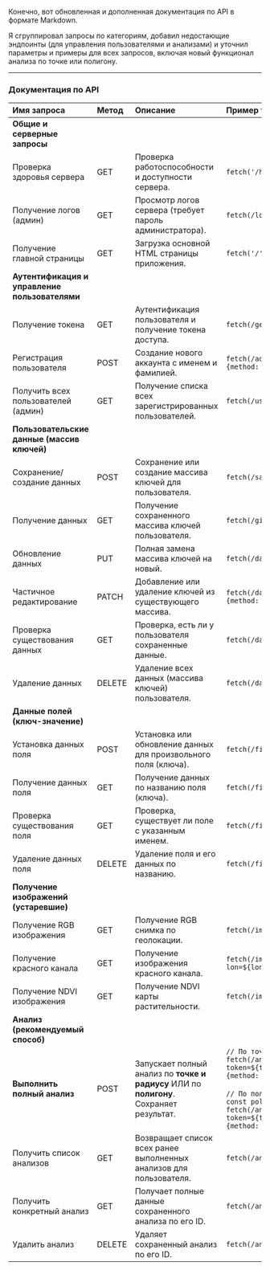 Конечно, вот обновленная и дополненная документация по API в формате Markdown.

Я сгруппировал запросы по категориям, добавил недостающие эндпоинты (для управления пользователями и анализами) и уточнил параметры и примеры для всех запросов, включая новый функционал анализа по точке или полигону.

***

### Документация по API

| Имя запроса | Метод | Описание | Пример fetch запроса |
| :--- | :--- | :--- | :--- |
| **Общие и серверные запросы** |
| Проверка здоровья сервера | GET | Проверка работоспособности и доступности сервера. | `fetch('/health')` |
| Получение логов (админ) | GET | Просмотр логов сервера (требует пароль администратора). | `fetch(/log?password=${encodeURIComponent(password)})` |
| Получение главной страницы | GET | Загрузка основной HTML страницы приложения. | `fetch('/')` |
| **Аутентификация и управление пользователями** |
| Получение токена | GET | Аутентификация пользователя и получение токена доступа. | `fetch(/get_token?login=${encodeURIComponent(login)}&password=${encodeURIComponent(password)})` |
| Регистрация пользователя | POST | Создание нового аккаунта с именем и фамилией. | `fetch(/add_user?login=${login}&password=${password}&first_name=${fname}&last_name=${lname}, {method: 'POST'})` |
| Получить всех пользователей (админ) | GET | Получение списка всех зарегистрированных пользователей. | `fetch(/users/all?password=${encodeURIComponent(password)})` |
| **Пользовательские данные (массив ключей)** |
| Сохранение/создание данных | POST | Сохранение или создание массива ключей для пользователя. | `fetch(/savedata?token=${token}&key_array=${encodeURIComponent(keyArray)}, {method: 'POST'})` |
| Получение данных | GET | Получение сохраненного массива ключей пользователя. | `fetch(/givefield?token=${encodeURIComponent(token)})` |
| Обновление данных | PUT | Полная замена массива ключей на новый. | `fetch(/data/update?token=${token}&key_array=${newKeyArray}, {method: 'PUT'})` |
| Частичное редактирование | PATCH | Добавление или удаление ключей из существующего массива. | `fetch(/data/edit?token=${token}&keys_to_add=${keysToAdd}&keys_to_remove=${keysToRemove}, {method: 'PATCH'})` |
| Проверка существования данных | GET | Проверка, есть ли у пользователя сохраненные данные. | `fetch(/data/check?token=${token})` |
| Удаление данных | DELETE | Удаление всех данных (массива ключей) пользователя. | `fetch(/data/delete?token=${token}, {method: 'DELETE'})` |
| **Данные полей (ключ-значение)** |
| Установка данных поля | POST | Установка или обновление данных для произвольного поля (ключа). | `fetch(/field/set?field=${field}&data=${data}&token=${token}, {method: 'POST'})` |
| Получение данных поля | GET | Получение данных по названию поля (ключа). | `fetch(/field/get?field=${encodeURIComponent(field)})` |
| Проверка существования поля | GET | Проверка, существует ли поле с указанным именем. | `fetch(/field/check?field=${encodeURIComponent(field)})` |
| Удаление данных поля | DELETE | Удаление поля и его данных по названию. | `fetch(/field/delete?field=${field}&token=${token}, {method: 'DELETE'})` |
| **Получение изображений (устаревшие)** |
| Получение RGB изображения | GET | Получение RGB снимка по геолокации. | `fetch(/image/rgb?lon=${lon}&lat=${lat}&start_date=${start}&end_date=${end}&token=${token})` |
| Получение красного канала | GET | Получение изображения красного канала. | `fetch(/image/red-channel?lon=${lon}&lat=${lat}&start_date=${start}&end_date=${end}&token=${token})` |
| Получение NDVI изображения | GET | Получение NDVI карты растительности. | `fetch(/image/ndvi?lon=${lon}&lat=${lat}&start_date=${start}&end_date=${end}&token=${token})` |
| **Анализ (рекомендуемый способ)** |
| **Выполнить полный анализ** | POST | Запускает полный анализ по **точке и радиусу** ИЛИ по **полигону**. Сохраняет результат. | `// По точке и радиусу` <br> `fetch(/analysis/perform?token=${token}&start_date=${start}&end_date=${end}&lon=${lon}&lat=${lat}&radius_km=${radius}, {method: 'POST'})` <br><br> `// По полигону (координаты - JSON-строка)` <br> `const poly = JSON.stringify([[lon1, lat1], [lon2, lat2], ...]);` <br> `fetch(/analysis/perform?token=${token}&start_date=${start}&end_date=${end}&polygon_coords=${encodeURIComponent(poly)}, {method: 'POST'})` |
| Получить список анализов | GET | Возвращает список всех ранее выполненных анализов для пользователя. | `fetch(/analysis/list?token=${token})` |
| Получить конкретный анализ | GET | Получает полные данные сохраненного анализа по его ID. | `fetch(/analysis/${analysisId}?token=${token})` |
| Удалить анализ | DELETE | Удаляет сохраненный анализ по его ID. | `fetch(/analysis/${analysisId}?token=${token}, {method: 'DELETE'})` |
